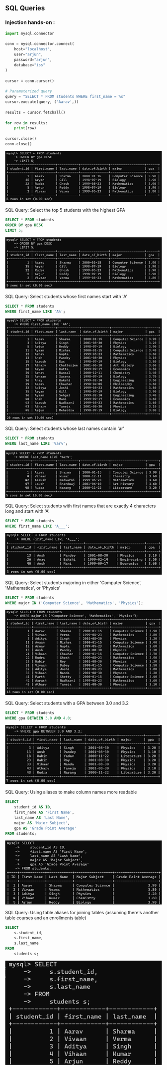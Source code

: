 ## SQL Queries

### Injection hands-on :

```python
import mysql.connector

conn = mysql.connector.connect(
    host="localhost",
    user="arjun",
    password="arjun",
    database="iss"
)

cursor = conn.cursor()

# Parameterized query
query = "SELECT * FROM students WHERE first_name = %s"
cursor.execute(query, ('Aarav',))

results = cursor.fetchall()

for row in results:
    print(row)

cursor.close()
conn.close()
```

![Injection](assets\image-15.png)

SQL Query: Select the top 5 students with the highest GPA

```sql
SELECT * FROM students
ORDER BY gpa DESC
LIMIT 5;
```

![Select top](assets\image-15.png)

SQL Query: Select students whose first names start with 'A'

```sql
SELECT * FROM students
WHERE first_name LIKE 'A%';
```

![Select LIKE](assets\image-16.png)

SQL Query: Select students whose last names contain 'ar'

```sql
SELECT * FROM students
WHERE last_name LIKE '%ar%';
```

![Select LIKE](assets\image-17.png)

SQL Query: Select students with first names that are exactly 4 characters long and start with 'A'

```sql
SELECT * FROM students
WHERE first_name LIKE 'A___';
```

![Select _ wildcard](assets\image-22.png)

SQL Query: Select students majoring in either 'Computer Science', 'Mathematics', or 'Physics'

```sql
SELECT * FROM students
WHERE major IN ('Computer Science', 'Mathematics', 'Physics');
```

![Select Where IN](assets\image-18.png)

SQL Query: Select students with a GPA between 3.0 and 3.2

```sql
SELECT * FROM students
WHERE gpa BETWEEN 3.0 AND 4.0;
```

![Select Between](assets\image-19.png)

SQL Query: Using aliases to make column names more readable

```sql
SELECT
    student_id AS ID,
    first_name AS 'First Name',
    last_name AS 'Last Name',
    major AS 'Major Subject',
    gpa AS 'Grade Point Average'
FROM students;
```

![Aliases](assets\image-20.png)

SQL Query: Using table aliases for joining tables (assuming there's another table courses and an enrollments table)

```sql
SELECT
    s.student_id,
    s.first_name,
    s.last_name
FROM
    students s;
```

![Select using Alias](assets\image-21.png)
